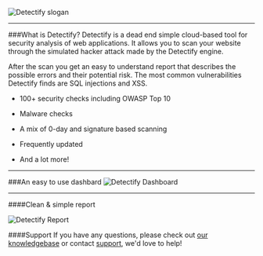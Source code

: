 ![Detectify slogan](/images/apps/detectify/gohackyourself.png "Go hack yourself or someone else will")

---
###What is Detectify?
Detectify is a dead end simple cloud-based tool for security analysis of web applications. It allows you to scan your website through the simulated hacker attack made by the Detectify engine.

After the scan you get an easy to understand report that describes the possible errors and their potential risk. The most common vulnerabilities Detectify finds are SQL injections and XSS.

*	100+ security checks including OWASP Top 10

*	Malware checks

*	A mix of 0-day and signature based scanning

*	Frequently updated

*   And a lot more!

---
###An easy to use dashbard
![Detectify Dashboard](/images/apps/detectify/dashboard.png "Detectify Dashboard")

---
####Clean & simple report

![Detectify Report](/images/apps/detectify/report.png "Detectify Report")

####Support
If you have any questions, please check out [our knowledgebase](http://support.detectify.com/) or contact [support](https://detectify.com/support), we'd love to help!
